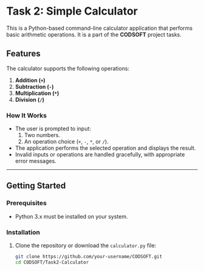 # Task 2: Simple Calculator

This is a Python-based command-line calculator application that performs basic arithmetic operations. It is a part of the **CODSOFT** project tasks.

## Features
The calculator supports the following operations:
1. **Addition (`+`)**
2. **Subtraction (`-`)**
3. **Multiplication (`*`)**
4. **Division (`/`)**

### How It Works
- The user is prompted to input:
  1. Two numbers.
  2. An operation choice (`+`, `-`, `*`, or `/`).
- The application performs the selected operation and displays the result.
- Invalid inputs or operations are handled gracefully, with appropriate error messages.

---

## Getting Started

### Prerequisites
- Python 3.x must be installed on your system.

### Installation
1. Clone the repository or download the `calculator.py` file:
   ```bash
   git clone https://github.com/your-username/CODSOFT.git
   cd CODSOFT/Task2-Calculator
